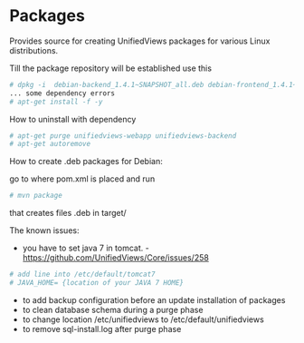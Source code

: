 Packages
========

Provides source for creating UnifiedViews packages for various Linux distributions.


Till the package repository will be established use this

~~~bash
# dpkg -i  debian-backend_1.4.1~SNAPSHOT_all.deb debian-frontend_1.4.1~SNAPSHOT_all.deb
... some dependency errors
# apt-get install -f -y
~~~
How to uninstall with dependency 
~~~bash
# apt-get purge unifiedviews-webapp unifiedviews-backend
# apt-get autoremove 
~~~

How to create .deb packages for Debian:

go to where pom.xml is placed and run
~~~bash
# mvn package
~~~

that creates files .deb in target/


The known issues:

- you have to set java 7 in tomcat.  - https://github.com/UnifiedViews/Core/issues/258
~~~bash
# add line into /etc/default/tomcat7
# JAVA_HOME= {location of your JAVA 7 HOME}
~~~

- to add backup configuration before an update installation of packages
- to clean database schema during a purge phase 
- to change location /etc/unifiedviews to /etc/default/unifiedviews
- to remove sql-install.log after purge phase

